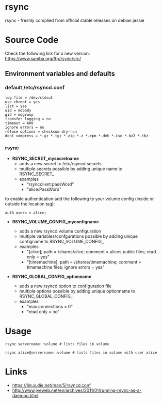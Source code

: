 # rsync
rsync - freshly complied from official stable releases on debian:jessie

# Source Code
Check the following link for a new version: https://www.samba.org/ftp/rsync/src/

## Environment variables and defaults

### default /etc/rsyncd.conf

    log file = /dev/stdout
    use chroot = yes
    list = yes
    uid = nobody
    gid = nogroup
    transfer logging = no
    timeout = 600
    ignore errors = no
    refuse options = checksum dry-run
    dont compress = *.gz *.tgz *.zip *.z *.rpm *.deb *.iso *.bz2 *.tbz

### rsync

* __RSYNC\_SECRET\_mysecretname__
    * adds a new secret to /etc/rsyncd.secrets
    * multiple secrets possible by adding unique name to RSYNC_SECRET_
    * examples
        * "rsyncclient:passWord"
        * "alice:PassWord"

to enable authentication add the following to your volume config (inside or outside the location tag):

    auth users = alice;

* __RSYNC\_VOLUME\_CONFIG\_myconfigname__
    * adds a new rsyncd volume configuration
    * multiple variables/confgurations possible by adding unique configname to RSYNC_VOLUME_CONFIG_
    * examples
        * "[alice]; path = /shares/alice; comment = alices public files; read only = yes"
        * "[timemachine]; path = /shares/timemachine; comment = timemachine files; ignore errors = yes"

* __RSYNC\_GLOBAL\_CONFIG\_optionname__
    * adds a new rsyncd option to configuration file
    * multiple options possible by adding unique optionname to RSYNC_GLOBAL_CONFIG_
    * examples
        * "max connections = 0"
        * "read only = no"

# Usage

    rsync servername::volume # lists files in volume
    
    rsync alice@servername::volume # lists files in volume with user alice

# Links
* https://linux.die.net/man/5/rsyncd.conf
* http://www.jveweb.net/en/archives/2011/01/running-rsync-as-a-daemon.html
